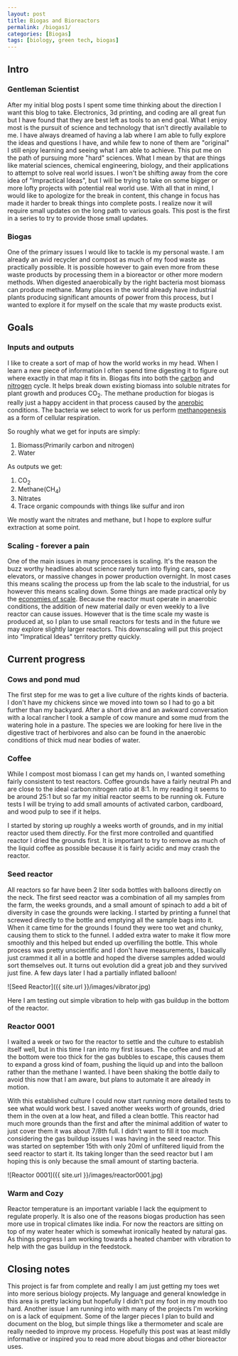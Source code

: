 ```yaml
---
layout: post
title: Biogas and Bioreactors
permalink: /biogas1/
categories: [Biogas]
tags: [biology, green tech, biogas]
---
```


## Intro
### Gentleman Scientist
After my initial blog posts I spent some time thinking about the direction I want this blog to take. Electronics, 3d printing, and coding are all great fun but I have found that they are best left as tools to an end goal. What I enjoy most is the pursuit of science and technology that isn't directly available to me. I have always dreamed of having a lab where I am able to fully explore the ideas and questions I have, and while few to none of them are "original" I still enjoy learning and seeing what I am able to achieve. This put me on the path of pursuing more "hard" sciences. What I mean by that are things like material sciences, chemical engineering, biology, and their applications to attempt to solve real world issues. I won't be shifting away from the core idea of "Impractical Ideas", but I will be trying to take on some bigger or more lofty projects with potential real world use. With all that in mind, I would like to apologize for the break in content, this change in focus has made it harder to break things into complete posts. I realize now it will require small updates on the long path to various goals. This post is the first in a series to try to provide those small updates.

### Biogas
One of the primary issues I would like to tackle is my personal waste. I am already an avid recycler and compost as much of my food waste as practically possible. It is possible however to gain even more from these waste products by processing them in a bioreactor or other more modern methods. When digested anaerobically by the right bacteria most biomass can produce methane. Many places in the world already have industrial plants producing significant amounts of power from this process, but I wanted to explore it for myself on the scale that my waste products exist.

## Goals
### Inputs and outputs
I like to create a sort of map of how the world works in my head. When I learn a new piece of information I often spend time digesting it to figure out where exactly in that map it fits in. Biogas fits into both the [carbon](https://en.wikipedia.org/wiki/Carbon_cycle) and [nitrogen](https://en.wikipedia.org/wiki/Nitrogen_cycle) cycle. It helps break down existing biomass into soluble nitrates for plant growth and produces CO<sub>2</sub>. The methane production for biogas is really just a happy accident in that process caused by the [anerobic](https://en.wikipedia.org/wiki/Anaerobic_organism) conditions. The bacteria we select to work for us perform [methanogenesis](https://en.wikipedia.org/wiki/Methanogenesis) as a form of cellular respiration.

So roughly what we get for inputs are simply:
1. Biomass(Primarily carbon and nitrogen)
2. Water

As outputs we get:
1. CO<sub>2</sub>
2. Methane(CH<sub>4</sub>)
3. Nitrates
4. Trace organic compounds with things like sulfur and iron

We mostly want the nitrates and methane, but I hope to explore sulfur extraction at some point.

### Scaling - forever a pain
One of the main issues in many processes is scaling. It's the reason the buzz worthy headlines about science rarely turn into flying cars, space elevators, or massive changes in power production overnight. In most cases this means scaling the process up from the lab scale to the industrial, for us however this means scaling down. Some things are made practical only by the [economies of scale](https://en.wikipedia.org/wiki/Economies_of_scale). Because the reactor must operate in anaerobic conditions, the addition of new material daily or even weekly to a live reactor can cause issues. However that is the time scale my waste is produced at, so I plan to use small reactors for tests and in the future we may explore slightly larger reactors. This downscaling will put this project into "Impratical Ideas" territory pretty quickly.

## Current progress
### Cows and pond mud
The first step for me was to get a live culture of the rights kinds of bacteria. I don't have my chickens since we moved into town so I had to go a bit further than my backyard. After a short drive and an awkward conversation with a local rancher I took a sample of cow manure and some mud from the watering hole in a pasture. The species we are looking for here live in the digestive tract of herbivores and also can be found in the anaerobic conditions of thick mud near bodies of water.

### Coffee
While I compost most biomass I can get my hands on, I wanted something fairly consistent to test reactors. Coffee grounds have a fairly neutral Ph and are close to the ideal carbon:nitrogen ratio at 8:1. In my reading it seems to be around 25:1 but so far my initial reactor seems to be running ok. Future tests I will be trying to add small amounts of activated carbon, cardboard, and wood pulp to see if it helps.

I started by storing up roughly a weeks worth of grounds, and in my initial reactor used them directly. For the first more controlled and quantified reactor I dried the grounds first. It is important to try to remove as much of the liquid coffee as possible because it is fairly acidic and may crash the reactor.

### Seed reactor
All reactors so far have been 2 liter soda bottles with balloons directly on the neck. The first seed reactor was a combination of all my samples from the farm, the weeks grounds, and a small amount of spinach to add a bit of diversity in case the grounds were lacking. I started by printing a funnel that screwed directly to the bottle and emptying all the sample bags into it. When it came time for the grounds I found they were too wet and chunky, causing them to stick to the funnel. I added extra water to make it flow more smoothly and this helped but ended up overfilling the bottle. This whole process was pretty unscientific and I don't have measurements, I basically just crammed it all in a bottle and hoped the diverse samples added would sort themselves out. It turns out evolution did a great job and they survived just fine. A few days later I had a partially inflated balloon!

![Seed Reactor]({{ site.url }}/images/vibrator.jpg)

Here I am testing out simple vibration to help with gas buildup in the bottom of the reactor.

### Reactor 0001
I waited a week or two for the reactor to settle and the culture to establish itself well, but in this time I ran into my first issues. The coffee and mud at the bottom were too thick for the gas bubbles to escape, this causes them to expand a gross kind of foam, pushing the liquid up and into the balloon rather than the methane I wanted. I have been shaking the bottle daily to avoid this now that I am aware, but plans to automate it are already in motion.

With this established culture I could now start running more detailed tests to see what would work best. I saved another weeks worth of grounds, dried them in the oven at a low heat, and filled a clean bottle. This reactor had much more grounds than the first and after the minimal addition of water to just cover them it was about 7/8th full. I didn't want to fill it too much considering the gas buildup issues I was having in the seed reactor. This was started on september 15th with only 20ml of unfiltered liquid from the seed reactor to start it. Its taking longer than the seed reactor but I am hoping this is only because the small amount of starting bacteria.

![Reactor 0001]({{ site.url }}/images/reactor0001.jpg)

### Warm and Cozy
Reactor temperature is an important variable I lack the equipment to regulate properly. It is also one of the reasons biogas production has seen more use in tropical climates like india. For now the reactors are sitting on top of my water heater which is somewhat ironically heated by natural gas. As things progress I am working towards a heated chamber with vibration to help with the gas buildup in the feedstock.

## Closing notes
This project is far from complete and really I am just getting my toes wet into more serious biology projects. My language and general knowledge in this area is pretty lacking but hopefully I didn't put my foot in my mouth too hard. Another issue I am running into with many of the projects I'm working on is a lack of equipment. Some of the larger pieces I plan to build and document on the blog, but simple things like a thermometer and scale are really needed to improve my process. Hopefully this post was at least mildly informative or inspired you to read more about biogas and other bioreactor uses.

